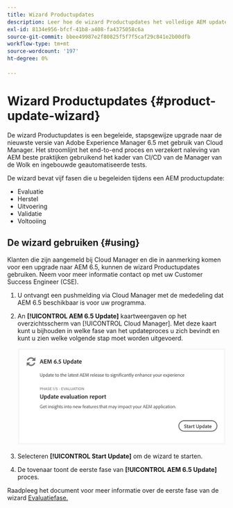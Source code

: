 ```yaml
---
title: Wizard Productupdates
description: Leer hoe de wizard Productupdates het volledige AEM updateproces stroomlijnt in Cloud Manager.
exl-id: 8134e956-bfcf-41b8-a408-fa4375058c6a
source-git-commit: bbee49987e2f80825f5f7f5caf29c841e2b00dfb
workflow-type: tm+mt
source-wordcount: '197'
ht-degree: 0%

---
```



# Wizard Productupdates {#product-update-wizard}

De wizard Productupdates is een begeleide, stapsgewijze upgrade naar de nieuwste versie van Adobe Experience Manager 6.5 met gebruik van Cloud Manager. Het stroomlijnt het end-to-end proces en verzekert naleving van AEM beste praktijken gebruikend het kader van CI/CD van de Manager van de Wolk en ingebouwde geautomatiseerde tests.

De wizard bevat vijf fasen die u begeleiden tijdens een AEM productupdate:

* Evaluatie
* Herstel
* Uitvoering
* Validatie
* Voltooiing

## De wizard gebruiken {#using}

Klanten die zijn aangemeld bij Cloud Manager en die in aanmerking komen voor een upgrade naar AEM 6.5, kunnen de wizard Productupdates gebruiken. Neem voor meer informatie contact op met uw Customer Success Engineer (CSE).

1. U ontvangt een pushmelding via Cloud Manager met de mededeling dat AEM 6.5 beschikbaar is voor uw programma.

1. An **[!UICONTROL AEM 6.5 Update]** kaartweergaven op het overzichtsscherm van [!UICONTROL Cloud Manager]. Met deze kaart kunt u bijhouden in welke fase van het updateproces u zich bevindt en kunt u zien welke volgende stap moet worden uitgevoerd.

   ![Wizard bijwerken](/help/assets/Start-Update.png)

1. Selecteren **[!UICONTROL Start Update]** om de wizard te starten.

1. De tovenaar toont de eerste fase van **[!UICONTROL AEM 6.5 Update]** proces.

Raadpleeg het document voor meer informatie over de eerste fase van de wizard [Evaluatiefase.](/help/product-update-wizard/evaluation.md)
